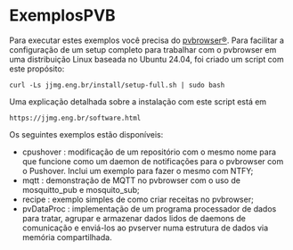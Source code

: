 # ExemplosPVB

Para executar estes exemplos você precisa do [pvbrowser®](https://pvbrowser.de).
Para facilitar a configuração de um setup completo para trabalhar com o pvbrowser em uma distribuição Linux baseada no Ubuntu 24.04, foi criado um script com este propósito:

```
curl -Ls jjmg.eng.br/install/setup-full.sh | sudo bash
```

Uma explicação detalhada sobre a instalação com este script está em 

```
https://jjmg.eng.br/software.html
```

Os seguintes exemplos estão disponíveis:

- cpushover : modificação de um repositório com o mesmo nome para que funcione como um daemon de notificações para o pvbrowser com o Pushover. Inclui um exemplo para fazer o mesmo com NTFY;
- mqtt : demonstração de MQTT no pvbrowser com o uso de mosquitto_pub e mosquito_sub;
- recipe : exemplo simples de como criar receitas no pvbrowser;
- pvDataProc : implementação de um programa processador de dados para tratar, agrupar e armazenar dados lidos de daemons de comunicação e enviá-los ao pvserver numa estrutura de dados via memória compartilhada.
